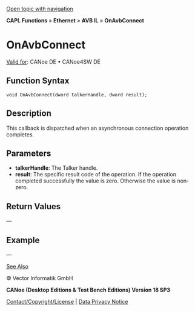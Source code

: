[Open topic with navigation](../../../../../../CANoeDEFamily.htm#Topics/CAPLFunctions/IP/AVBIL/Functions/CAPLfunctionOnAvbConnect.md)

**CAPL Functions** » **Ethernet** » **AVB IL** » **OnAvbConnect**

# OnAvbConnect

[Valid for](../../../../Shared/FeatureAvailability.md): CANoe DE • CANoe4SW DE

## Function Syntax

```plaintext
void OnAvbConnect(dword talkerHandle, dword result);
```

## Description

This callback is dispatched when an asynchronous connection operation completes.

## Parameters

- **talkerHandle**: The Talker handle.
- **result**: The specific result code of the operation. If the operation completed successfully the value is zero. Otherwise the value is non-zero.

## Return Values

—

## Example

—

[See Also](javascript:void(0);)

© Vector Informatik GmbH

**CANoe (Desktop Editions & Test Bench Editions) Version 18 SP3**

[Contact/Copyright/License](../../../../Shared/ContactCopyrightLicense.md) | [Data Privacy Notice](https://www.vector.com/int/en/company/get-info/privacy-policy/)
